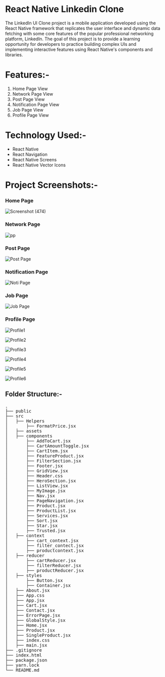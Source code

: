 # React Native Linkedin Clone
<p>The LinkedIn UI Clone project is a mobile application developed using the React Native framework that replicates the user interface and dynamic data fetching with some core features of the popular professional networking platform, LinkedIn. The goal of this project is to provide a learning opportunity for developers to practice building complex UIs and implementing interactive features using React Native's components and libraries.</p>


# Features:-
<ol>
    <li>Home Page View</li>   
    <li>Network Page View</li>
    <li>Post Page View</li>
    <li>Notification Page View</li>
    <li>Job Page View</li>
    <li>Profile Page View</li>
</ol>


# Technology Used:-
<ul>
<li>React Native</li>
<li>React Navigation</li>
<li>React Native Screens</li>
<li>React Native Vector Icons</li>
</ul>


# Project Screenshots:- </h2>

<h3>Home Page</h3>

![Screenshot (474)](https://github.com/shubhamkr83/Native_Linkedin_Clone/assets/72254047/36f3cef5-b245-4e57-980d-542e25aed960)


<h3>Network Page</h3>

![pp](https://github.com/shubhamkr83/Native_Linkedin_Clone/assets/72254047/7b3ef764-c2a0-4e52-8827-5770b37633d3)


<h3>Post Page</h3>

![Post Page](https://github.com/shubhamkr83/Native_Linkedin_Clone/assets/72254047/6a2907f5-afff-41b6-b69c-80b4f1b7b901)


<h3>Notification Page</h3>


![Noti Page](https://github.com/shubhamkr83/Native_Linkedin_Clone/assets/72254047/ea523e7b-0de1-492c-977f-b9af7d9fad0d)


<h3>Job Page</h3>

![Job Page](https://github.com/shubhamkr83/Native_Linkedin_Clone/assets/72254047/d5cad4f5-a945-4f77-be49-92879fdb1bfe)



<h3>Profile Page</h3>

![Profile1](https://github.com/shubhamkr83/Native_Linkedin_Clone/assets/72254047/49cace7d-6907-4c20-b42a-f7d6bc0328b9)

![Profile2](https://github.com/shubhamkr83/Native_Linkedin_Clone/assets/72254047/819d4cc0-e526-4efe-b541-d6bd865b9b54)

![Profile3](https://github.com/shubhamkr83/Native_Linkedin_Clone/assets/72254047/e4c4b3e4-9c5c-4f9e-a24e-90e25a2c6871)

![Profile4](https://github.com/shubhamkr83/Native_Linkedin_Clone/assets/72254047/8791368d-2393-4ebc-8d41-8cc1a763c7fa)

![Profile5](https://github.com/shubhamkr83/Native_Linkedin_Clone/assets/72254047/642b6440-8c07-4466-ac17-9b1be6b90b1f)

![Profile6](https://github.com/shubhamkr83/Native_Linkedin_Clone/assets/72254047/8b06db3f-153f-4ed8-9eac-46262704f135)




<h2>Folder Structure:-</h2>
<pre>
.
├── public
├── src
│   ├── Helpers
│       ├── FormatPrice.jsx
│   ├── assets
│   ├── components
│       ├── AddToCart.jsx
│       ├── CartAmountToggle.jsx
│       ├── CartItem.jsx
│       ├── FeatureProduct.jsx
│       ├── FilterSection.jsx
│       ├── Footer.jsx
│       ├── GridView.jsx
│       ├── Header.css
│       ├── HeroSection.jsx
│       ├── ListView.jsx
│       ├── MyImage.jsx 
│       ├── Nav.jsx
│       ├── PageNavigation.jsx
│       ├── Product.jsx
│       ├── ProductList.jsx
│       ├── Services.jsx
│       ├── Sort.jsx
│       ├── Star.jsx
│       ├── Trusted.jsx 
│   ├── context
│       ├── cart_context.jsx
│       ├── filter_contect.jsx 
│       ├── productcontext.jsx 
│   ├── reducer
│       ├── cartReducer.jsx
│       ├── filterReducer.jsx 
│       ├── productReducer.jsx 
│   ├── styles
│       ├── Button.jsx 
│       ├── Container.jsx 
│   ├── About.jsx
│   ├── App.css
│   ├── App.jsx
│   ├── Cart.jsx
│   ├── Contact.jsx
│   ├── ErrorPage.jsx 
│   ├── GlobalStyle.jsx
│   ├── Home.jsx
│   ├── Product.jsx
│   ├── SingleProduct.jsx
│   ├── index.css
│   ├── main.jsx 
├── .gitignore           
├── index.html                  
├── package.json                   
├── yarn.lock                 
└── README.md
</pre>

